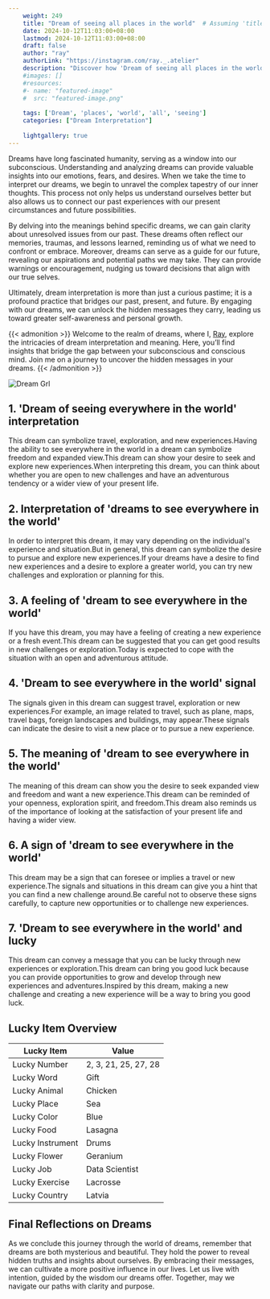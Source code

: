 ```yaml
---
    weight: 249
    title: "Dream of seeing all places in the world"  # Assuming 'title' column exists
    date: 2024-10-12T11:03:00+08:00
    lastmod: 2024-10-12T11:03:00+08:00
    draft: false
    author: "ray"
    authorLink: "https://instagram.com/ray._.atelier"
    description: "Discover how 'Dream of seeing all places in the world' can interpret your future and uncover its significant meanings in your life."
    #images: []
    #resources:
    #- name: "featured-image"
    #  src: "featured-image.png"
    
    tags: ['Dream', 'places', 'world', 'all', 'seeing']
    categories: ["Dream Interpretation"]
    
    lightgallery: true
---
```

    
Dreams have long fascinated humanity, serving as a window into our subconscious. Understanding and analyzing dreams can provide valuable insights into our emotions, fears, and desires. When we take the time to interpret our dreams, we begin to unravel the complex tapestry of our inner thoughts. This process not only helps us understand ourselves better but also allows us to connect our past experiences with our present circumstances and future possibilities.

By delving into the meanings behind specific dreams, we can gain clarity about unresolved issues from our past. These dreams often reflect our memories, traumas, and lessons learned, reminding us of what we need to confront or embrace. Moreover, dreams can serve as a guide for our future, revealing our aspirations and potential paths we may take. They can provide warnings or encouragement, nudging us toward decisions that align with our true selves.

Ultimately, dream interpretation is more than just a curious pastime; it is a profound practice that bridges our past, present, and future. By engaging with our dreams, we can unlock the hidden messages they carry, leading us toward greater self-awareness and personal growth.

{{< admonition >}}
Welcome to the realm of dreams, where I, [Ray](https://instagram.com/ray._.atelier), explore the intricacies of dream interpretation and meaning. Here, you’ll find insights that bridge the gap between your subconscious and conscious mind. Join me on a journey to uncover the hidden messages in your dreams.
{{< /admonition >}}

![Dream Grl](https://cdn.pixabay.com/photo/2017/11/02/03/35/gothic-2910057_1280.jpg "Dream Grl")

## 1. 'Dream of seeing everywhere in the world' interpretation
This dream can symbolize travel, exploration, and new experiences.Having the ability to see everywhere in the world in a dream can symbolize freedom and expanded view.This dream can show your desire to seek and explore new experiences.When interpreting this dream, you can think about whether you are open to new challenges and have an adventurous tendency or a wider view of your present life.

## 2. Interpretation of 'dreams to see everywhere in the world'
In order to interpret this dream, it may vary depending on the individual's experience and situation.But in general, this dream can symbolize the desire to pursue and explore new experiences.If your dreams have a desire to find new experiences and a desire to explore a greater world, you can try new challenges and exploration or planning for this.

## 3. A feeling of 'dream to see everywhere in the world'
If you have this dream, you may have a feeling of creating a new experience or a fresh event.This dream can be suggested that you can get good results in new challenges or exploration.Today is expected to cope with the situation with an open and adventurous attitude.

## 4. 'Dream to see everywhere in the world' signal
The signals given in this dream can suggest travel, exploration or new experiences.For example, an image related to travel, such as plane, maps, travel bags, foreign landscapes and buildings, may appear.These signals can indicate the desire to visit a new place or to pursue a new experience.

## 5. The meaning of 'dream to see everywhere in the world'
The meaning of this dream can show you the desire to seek expanded view and freedom and want a new experience.This dream can be reminded of your openness, exploration spirit, and freedom.This dream also reminds us of the importance of looking at the satisfaction of your present life and having a wider view.

## 6. A sign of 'dream to see everywhere in the world'
This dream may be a sign that can foresee or implies a travel or new experience.The signals and situations in this dream can give you a hint that you can find a new challenge around.Be careful not to observe these signs carefully, to capture new opportunities or to challenge new experiences.

## 7. 'Dream to see everywhere in the world' and lucky
This dream can convey a message that you can be lucky through new experiences or exploration.This dream can bring you good luck because you can provide opportunities to grow and develop through new experiences and adventures.Inspired by this dream, making a new challenge and creating a new experience will be a way to bring you good luck.

## Lucky Item Overview
| Lucky Item          | Value              |
|---------------|--------------------|
| Lucky Number        | 2, 3, 21, 25, 27, 28  |
| Lucky Word          | Gift |
| Lucky Animal        | Chicken |
| Lucky Place         | Sea     |
| Lucky Color         | Blue     |
| Lucky Food          | Lasagna      |
| Lucky Instrument    | Drums |
| Lucky Flower        | Geranium    |
| Lucky Job           | Data Scientist       |
| Lucky Exercise      | Lacrosse  |
| Lucky Country       | Latvia    |


##  Final Reflections on Dreams

As we conclude this journey through the world of dreams, remember that dreams are both mysterious and beautiful. They hold the power to reveal hidden truths and insights about ourselves. By embracing their messages, we can cultivate a more positive influence in our lives. Let us live with intention, guided by the wisdom our dreams offer. Together, may we navigate our paths with clarity and purpose.
